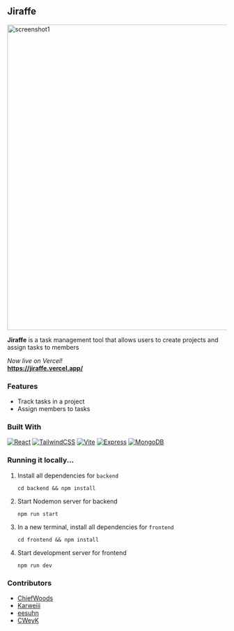 ## Jiraffe

<img src="./preview.png" alt="screenshot1" width="700" /> <br>

<b>Jiraffe</b> is a task management tool that allows users to create projects and assign tasks to members <br>

<i>Now live on Vercel!</I> <br>
<b>https://jiraffe.vercel.app/</b> <br>

### Features

- Track tasks in a project
- Assign members to tasks

### Built With

[![React](https://img.shields.io/badge/React-23272f?style=for-the-badge&logo=react)](https://react.dev/)
[![TailwindCSS](https://img.shields.io/badge/TailwindCSS-f8fafc?style=for-the-badge&logo=tailwindcss)](https://tailwindcss.com/)
[![Vite](https://img.shields.io/badge/Vite-ffd028?style=for-the-badge&logo=Vite)](https://vitejs.dev/)
[![Express](https://img.shields.io/badge/Express-010409?style=for-the-badge&logo=express)](https://expressjs.com/)
[![MongoDB](https://img.shields.io/badge/MongoDB-001e2b?style=for-the-badge&logo=mongodb)](https://www.mongodb.com/)

### Running it locally...

1. Install all dependencies for `backend`

	```
	cd backend && npm install
	```

2. Start Nodemon server for backend

	```
	npm run start
	```

3. In a new terminal, install all dependencies for `frontend`

	```
	cd frontend && npm install
	```

4. Start development server for frontend

	```
	npm run dev
	```

### Contributors

- [ChiefWoods](https://github.com/ChiefWoods)
- [Karweiii](https://github.com/Karweiii)
- [eesuhn](https://github.com/eesuhn)
- [CWeyK](https://github.com/CWeyK)
